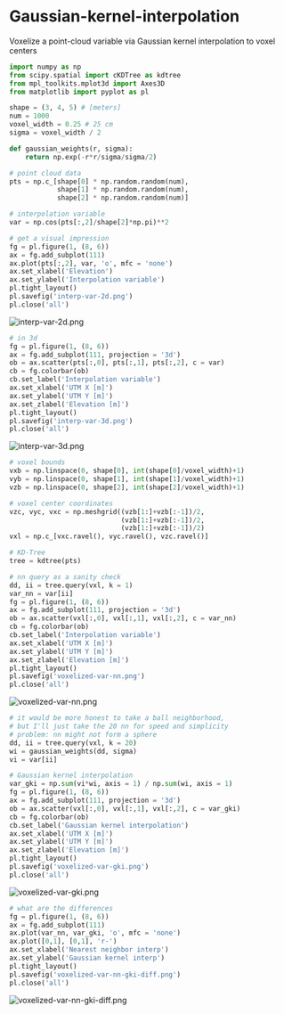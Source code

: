 # Gaussian-kernel-interpolation
Voxelize a point-cloud variable via Gaussian kernel interpolation to voxel centers

```python
import numpy as np
from scipy.spatial import cKDTree as kdtree
from mpl_toolkits.mplot3d import Axes3D
from matplotlib import pyplot as pl

shape = (3, 4, 5) # [meters]
num = 1000
voxel_width = 0.25 # 25 cm
sigma = voxel_width / 2

def gaussian_weights(r, sigma):
    return np.exp(-r*r/sigma/sigma/2)

# point cloud data
pts = np.c_[shape[0] * np.random.random(num),
            shape[1] * np.random.random(num),
            shape[2] * np.random.random(num)]

# interpolation variable
var = np.cos(pts[:,2]/shape[2]*np.pi)**2

# get a visual impression
fg = pl.figure(1, (8, 6))
ax = fg.add_subplot(111)
ax.plot(pts[:,2], var, 'o', mfc = 'none')
ax.set_xlabel('Elevation')
ax.set_ylabel('Interpolation variable')
pl.tight_layout()
pl.savefig('interp-var-2d.png')
pl.close('all')
```
![interp-var-2d.png](./interp-var-2d.png "interp-var-2d.png")

```python
# in 3d
fg = pl.figure(1, (8, 6))
ax = fg.add_subplot(111, projection = '3d')
ob = ax.scatter(pts[:,0], pts[:,1], pts[:,2], c = var)
cb = fg.colorbar(ob)
cb.set_label('Interpolation variable')
ax.set_xlabel('UTM X [m]')
ax.set_ylabel('UTM Y [m]')
ax.set_zlabel('Elevation [m]')
pl.tight_layout()
pl.savefig('interp-var-3d.png')
pl.close('all')
```
![interp-var-3d.png](./interp-var-3d.png "interp-var-3d.png")

```python
# voxel bounds
vxb = np.linspace(0, shape[0], int(shape[0]/voxel_width)+1)
vyb = np.linspace(0, shape[1], int(shape[1]/voxel_width)+1)
vzb = np.linspace(0, shape[2], int(shape[2]/voxel_width)+1)

# voxel center coordinates
vzc, vyc, vxc = np.meshgrid((vzb[1:]+vzb[:-1])/2,
                            (vzb[1:]+vzb[:-1])/2,
                            (vzb[1:]+vzb[:-1])/2)
vxl = np.c_[vxc.ravel(), vyc.ravel(), vzc.ravel()]

# KD-Tree
tree = kdtree(pts)

# nn query as a sanity check
dd, ii = tree.query(vxl, k = 1)
var_nn = var[ii]
fg = pl.figure(1, (8, 6))
ax = fg.add_subplot(111, projection = '3d')
ob = ax.scatter(vxl[:,0], vxl[:,1], vxl[:,2], c = var_nn)
cb = fg.colorbar(ob)
cb.set_label('Interpolation variable')
ax.set_xlabel('UTM X [m]')
ax.set_ylabel('UTM Y [m]')
ax.set_zlabel('Elevation [m]')
pl.tight_layout()
pl.savefig('voxelized-var-nn.png')
pl.close('all')
```
![voxelized-var-nn.png](./voxelized-var-nn.png "voxelized-var-nn.png")

```python
# it would be more honest to take a ball neighborhood,
# but I'll just take the 20 nn for speed and simplicity
# problem: nn might not form a sphere
dd, ii = tree.query(vxl, k = 20)
wi = gaussian_weights(dd, sigma)
vi = var[ii]

# Gaussian kernel interpolation
var_gki = np.sum(vi*wi, axis = 1) / np.sum(wi, axis = 1)
fg = pl.figure(1, (8, 6))
ax = fg.add_subplot(111, projection = '3d')
ob = ax.scatter(vxl[:,0], vxl[:,1], vxl[:,2], c = var_gki)
cb = fg.colorbar(ob)
cb.set_label('Gaussian kernel interpolation')
ax.set_xlabel('UTM X [m]')
ax.set_ylabel('UTM Y [m]')
ax.set_zlabel('Elevation [m]')
pl.tight_layout()
pl.savefig('voxelized-var-gki.png')
pl.close('all')
```
![voxelized-var-gki.png](./voxelized-var-gki.png "voxelized-var-gki.png")

```python
# what are the differences
fg = pl.figure(1, (8, 6))
ax = fg.add_subplot(111)
ax.plot(var_nn, var_gki, 'o', mfc = 'none')
ax.plot([0,1], [0,1], 'r-')
ax.set_xlabel('Nearest neighbor interp')
ax.set_ylabel('Gaussian kernel interp')
pl.tight_layout()
pl.savefig('voxelized-var-nn-gki-diff.png')
pl.close('all')
```
![voxelized-var-nn-gki-diff.png](./voxelized-var-nn-gki-diff.png "voxelized-var-nn-gki-diff.png")
